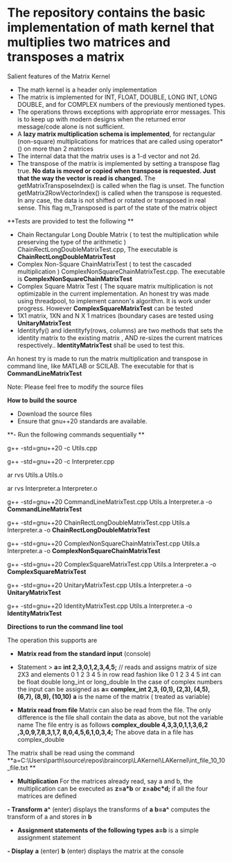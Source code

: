 # The repository contains the basic implementation of math kernel that multiplies two matrices and transposes a matrix

Salient features of the Matrix Kernel


- The math kernel is a header only implementation
- The matrix is implemented for INT, FLOAT, DOUBLE, LONG INT, LONG DOUBLE, and for COMPLEX numbers of the previously mentioned types.
- The operations throws exceptions with appropriate error messages. This is to keep up with modern designs when the returned error message/code alone is not sufficient.
- A **lazy matrix multiplication schema is implemented**, for rectangular (non-square) multiplications for matrices that are called using operator*() on more than 2 matrices
- The internal data that the matrix uses is a 1-d vector and not 2d.
- The transpose of the matrix is implemented by setting a transpose flag true. **No data is moved or copied when transpose is requested. Just that the way the vector<numbers> is read is changed.** The getMatrixTransposeIndex() is called when the flag is unset. The function getMatrix2RowVectorIndex() is called when the transpose is requested. In any case, the data is not shifted or rotated or transposed in real sense. This flag m_Transposed is part of the state of the matrix object

**Tests are provided to test the following
**
- Chain Rectangular Long Double Matrix ( to test the multiplication while preserving the type of the arithmetic ) ChainRectLongDoubleMatrixTest.cpp, The executable is **ChainRectLongDoubleMatrixTest**
- Complex Non-Square ChainMatrixTest ( to test the cascaded multiplication ) ComplexNonSquareChainMatrixTest.cpp. The executable is **ComplexNonSquareChainMatrixTest**
- Complex Square Matrix Test ( The square matrix multiplication is not optimizable in the current implementation. An honest try was made using threadpool, to implement cannon's algorithm. It is work under progress. However **ComplexSquareMatrixTest** can be tested
- 1X1 matrix, 1XN and N X 1 matrices (boundary cases are tested using **UnitaryMatrixTest**
- Identityfy() and identityfy(rows, columns) are two methods that sets the identity matrix to the existing matrix , AND re-sizes the current matrices respectively.. **IdentityMatrixTest** shall be used to test this.

An honest try is made to run the matrix multiplication and transpose in command line, like MATLAB or SCILAB. The executable for that is **CommandLineMatrixTest**

Note: Please feel free to modify the source files

**How to build the source**

- Download the source files
- Ensure that gnu++20 standards are available.

**- Run the following commands sequentially
**
   
   g++ -std=gnu++20 -c Utils.cpp
   
   g++ -std=gnu++20 -c Interpreter.cpp
   
   ar rvs Utils.a Utils.o
   
   ar rvs Interpreter.a Interpreter.o
   
   g++ -std=gnu++20 CommandLineMatrixTest.cpp  Utils.a Interpreter.a -o **CommandLineMatrixTest**
   
   g++ -std=gnu++20 ChainRectLongDoubleMatrixTest.cpp Utils.a Interpreter.a -o **ChainRectLongDoubleMatrixTest**
   
   g++ -std=gnu++20 ComplexNonSquareChainMatrixTest.cpp  Utils.a Interpreter.a -o **ComplexNonSquareChainMatrixTest**
   
   g++ -std=gnu++20 ComplexSquareMatrixTest.cpp  Utils.a Interpreter.a -o **ComplexSquareMatrixTest**
   
   g++ -std=gnu++20 UnitaryMatrixTest.cpp  Utils.a Interpreter.a -o **UnitaryMatrixTest**
   
   g++ -std=gnu++20 IdentityMatrixTest.cpp  Utils.a Interpreter.a -o **IdentityMatrixTest**
   
   
   
**Directions to run the command line tool**

The operation this supports are 
- **Matrix read from the standard input** (console)
- Statement > **a= int 2,3,0,1,2,3,4,5;** // reads and assigns matrix of size 2X3 and elements 0 1 2 3 4 5 in row read fashion like 
  0 1 2
  3 4 5
  int can be float double long_int or long_double
  In the case of complex numbers the input can be assigned as 
  **a= complex_int 2,3, (0,1), (2,3), (4,5), (6,7), (8,9), (10,10)**
  **a** is the name of the matrix ( treated as variable)
  
  
- **Matrix read from file**
Matrix can also be read from the file. The only difference is the file shall contain the data as above, but not the variable name
The file entry is as follows 
**complex_double 4,3,3,0,1,1,3,6,2
,3,0,9,7,8,3,1,7,
8,0,4,5,6,1,0,3,4;**
The above data in a file has complex_double

The matrix shall be read using the command **a=C:\Users\parth\source\repos\braincorp\LAKernel\LAKernel\int_file_10_10_file.txt
**

- **Multiplication**
For the matrices already read, say a and b,
the multiplication can be executed as **z=a*b**
or **z=a*b*c*d;** if all the four matrices are defined


**- Transform**
**a^** (enter) displays the transforms of **a**
**b=a^** computes the transform of a and stores in **b**


- **Assignment statements of the following types**
**a=b** is a simple assignment statement


**- Display**
**a** (enter)
**b** (enter)
displays the matrix at the console

